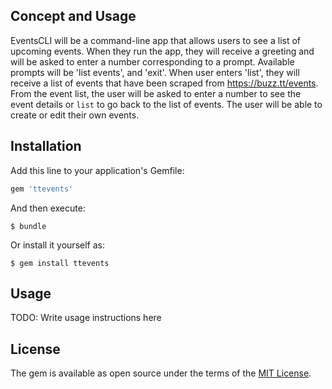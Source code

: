 ## Concept and Usage

EventsCLI will be a command-line app that allows users to see a list of upcoming events. When they run the app, they will receive a greeting and will be asked to enter a number corresponding to a prompt. Available prompts will be 'list events', and 'exit'. When user enters 'list', they will receive a list of events that have been scraped from https://buzz.tt/events. From the event list, the user will be asked to enter a number to see the event details or `list` to go back to the list of events. The user will be able to create or edit their own events.

## Installation

Add this line to your application's Gemfile:

```ruby
gem 'ttevents'
```

And then execute:

    $ bundle

Or install it yourself as:

    $ gem install ttevents

## Usage

TODO: Write usage instructions here

## License

The gem is available as open source under the terms of the [MIT License](https://opensource.org/licenses/MIT).
<!-- # Ttevents

Welcome to your new gem! In this directory, you'll find the files you need to be able to package up your Ruby library into a gem. Put your Ruby code in the file `lib/ttevents`. To experiment with that code, run `bin/console` for an interactive prompt.

TODO: Delete this and the text above, and describe your gem




## Development

After checking out the repo, run `bin/setup` to install dependencies. You can also run `bin/console` for an interactive prompt that will allow you to experiment.

To install this gem onto your local machine, run `bundle exec rake install`. To release a new version, update the version number in `version.rb`, and then run `bundle exec rake release`, which will create a git tag for the version, push git commits and tags, and push the `.gem` file to [rubygems.org](https://rubygems.org).

## Contributing

Bug reports and pull requests are welcome on GitHub at https://github.com/[USERNAME]/ttevents. -->


